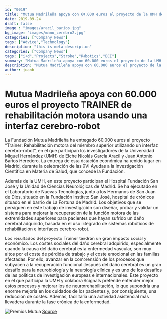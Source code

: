```yaml
---
id: "0019"
title: "Mutua Madrileña apoya con 60.000 euros el proyecto de la UMH de rehabilitación motora usando una interfaz cerebro-robot"
date: 2019-09-24
draft: false
image : "images/aracil_barios.jpg"
bg_image: "images/mano_cerebro2.jpg"
categories: ["Company News"]
tags: ["Advice","Technology"]
description: "this is meta description"
categories: ["Company News"]
tags: ["i+d","Projects","Stroke","Robotics","BCI"]
summary: "Mutua Madrileña apoya con 60.000 euros el proyecto de la UMH de rehabilitación motora usando una interfaz cerebro-robot"
description: "Mutua Madrileña apoya con 60.000 euros el proyecto de la UMH de rehabilitación motora usando una interfaz cerebro-robot"
author: juanb
---
```



# Mutua Madrileña apoya con 60.000 euros el proyecto TRAINER de rehabilitación motora usando una interfaz cerebro-robot

La Fundación Mutua Madrileña ha entregado 60.000 euros al proyecto “Trainer: Rehabilitación motora del miembro superior utilizando un interfaz cerebro-robot”, en el que participan los investigadores de la Universidad Miguel Hernández (UMH) de Elche Nicolás García Aracil y Juan Antonio Barios Heredero. La entrega de esta dotación económica ha tenido lugar en Madrid, durante la celebración de las XVI Ayudas a la Investigación Científica en Materia de Salud, que concede la Fundación.  


Además de la UMH, en este proyecto participan el Hospital Fundación San José y la Unidad de Ciencias Neurológicas de Madrid. Se ha ejecutado  en el Laboratorio de Nuevas Tecnologías,  junto a los Hermanos de San Juan de Dios, situado  en la Fundación Instituto San José, hospital de crónicos situado en el barrio de La Fortuna de Madrid. Los objetivos que se persiguen en este trabajo de investigación son diseñar, probar y validar un sistema para mejorar la recuperación de la función motora de las extremidades superiores para pacientes que hayan sufrido un daño cerebral adquirido, basada en el uso integrado de sistemas robóticos de rehabilitación e interfaces cerebro-robot.

Los resultados del proyecto Trainer tendrán un gran impacto social y económico. Los costes sociales del daño cerebral adquirido, especialmente cuando la causa del daño cerebral es la enfermedad vascular, son muy altos por el coste de pérdida de trabajo y el coste emocional en las familias afectadas. Por ello, avanzar en  la comprensión de los procesos que subyacen a la recuperación funcional después del daño cerebral es un gran desafío para la neurobiología y la neurología clínica y es uno de los desafíos de las políticas de investigación europeas e internacionales. Este proyecto en el que participa la UMH y colabora Scignals pretende entender mejor estos procesos y mejorar los de neurorrehabilitación, lo que supondría una enorme mejoría en los cuidados de los pacientes y, por consiguiente, una reducción de costes. Además, facilitaría una actividad asistencial más llevadera durante la fase crónica de la enfermedad.

![Premios Mutua](/images/mutua_premios.jpg)
[Source](https://comunicacion.umh.es/2019/09/24/la-fundacion-mutua-madrilena-entrega-una-ayuda-de-60-000-euros-a-un-proyecto-en-el-que-participa-la-umh-sobre-una-interfaz-cerebro-robot/)


